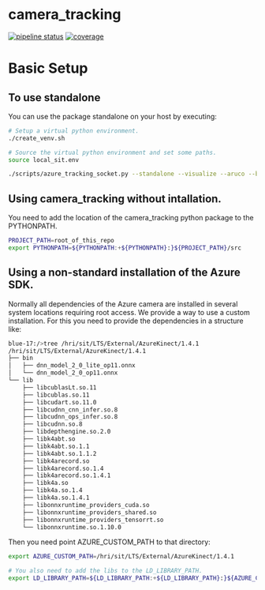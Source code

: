 # camera_tracking

[![pipeline status](https://dmz-gitlab.honda-ri.de/robotics/camera_tracking/badges/noetic/pipeline.svg)](https://dmz-gitlab.honda-ri.de/robotics/camera_tracking/-/commits/noetic)
[![coverage](https://dmz-gitlab.honda-ri.de/robotics/camera_tracking/badges/noetic/coverage.svg)](https://dmz-gitlab.honda-ri.de/robotics/camera_tracking/-/commits/noetic)

# Basic Setup

## To use standalone
You can use the package standalone on your host by executing:
```bash
# Setup a virtual python environment.
./create_venv.sh 

# Source the virtual python environment and set some paths. 
source local_sit.env

./scripts/azure_tracking_socket.py --standalone --visualize --aruco --body
```

## Using camera_tracking without intallation.
You need to add the location of the camera_tracking python package to the PYTHONPATH.
```bash
PROJECT_PATH=root_of_this_repo
export PYTHONPATH=${PYTHONPATH:+${PYTHONPATH}:}${PROJECT_PATH}/src
```

## Using a non-standard installation of the Azure SDK.
Normally all dependencies of the Azure camera are installed in several system locations requiring root access.
We provide a way to use a custom installation. For this you need to provide the dependencies in a structure like:
```bash
blue-17:/>tree /hri/sit/LTS/External/AzureKinect/1.4.1
/hri/sit/LTS/External/AzureKinect/1.4.1
├── bin
│   ├── dnn_model_2_0_lite_op11.onnx
│   └── dnn_model_2_0_op11.onnx
└── lib
    ├── libcublasLt.so.11
    ├── libcublas.so.11
    ├── libcudart.so.11.0
    ├── libcudnn_cnn_infer.so.8
    ├── libcudnn_ops_infer.so.8
    ├── libcudnn.so.8
    ├── libdepthengine.so.2.0
    ├── libk4abt.so
    ├── libk4abt.so.1.1
    ├── libk4abt.so.1.1.2
    ├── libk4arecord.so
    ├── libk4arecord.so.1.4
    ├── libk4arecord.so.1.4.1
    ├── libk4a.so
    ├── libk4a.so.1.4
    ├── libk4a.so.1.4.1
    ├── libonnxruntime_providers_cuda.so
    ├── libonnxruntime_providers_shared.so
    ├── libonnxruntime_providers_tensorrt.so
    └── libonnxruntime.so.1.10.0
```
Then you need point AZURE_CUSTOM_PATH to that directory:
```bash
export AZURE_CUSTOM_PATH=/hri/sit/LTS/External/AzureKinect/1.4.1

# You also need to add the libs to the LD_LIBRARY_PATH.
export LD_LIBRARY_PATH=${LD_LIBRARY_PATH:+${LD_LIBRARY_PATH}:}${AZURE_CUSTOM_PATH}/lib
```
